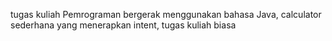 tugas kuliah Pemrograman bergerak menggunakan bahasa Java, calculator sederhana yang menerapkan intent, tugas kuliah biasa
